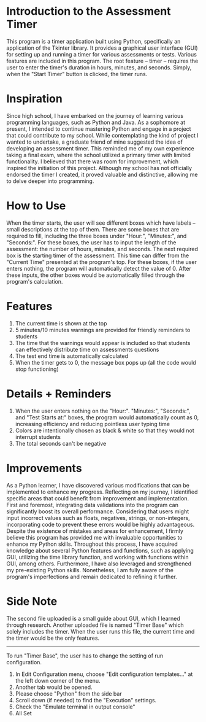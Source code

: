 # Introduction to the Assessment Timer
This program is a timer application built using Python, specifically an application of the Tkinter library. It provides a graphical user interface (GUI) for setting up and running a timer for various assessments or tests. Various features are included in this program. The root feature – timer – requires the user to enter the timer's duration in hours, minutes, and seconds. Simply, when the "Start Timer" button is clicked, the timer runs. 

# Inspiration
Since high school, I have embarked on the journey of learning various programming languages, such as Python and Java. As a sophomore at present, I intended to continue mastering Python and engage in a project that could contribute to my school. While contemplating the kind of project I wanted to undertake, a graduate friend of mine suggested the idea of developing an assessment timer. This reminded me of my own experience taking a final exam, where the school utilized a primary timer with limited functionality. I believed that there was room for improvement, which inspired the initiation of this project. Although my school has not officially endorsed the timer I created, it proved valuable and distinctive, allowing me to delve deeper into programming.
 

# How to Use
When the timer starts, the user will see different boxes which have labels – small descriptions at the top of them. There are some boxes that are required to fill, including the three boxes under "Hour:", "Minutes:", and "Seconds:". For these boxes, the user has to input the length of the assessment: the number of hours, minutes, and seconds. The next required box is the starting timer of the assessment. This time can differ from the "Current Time" presented at the program's top. For these boxes, if the user enters nothing, the program will automatically detect the value of 0. After these inputs, the other boxes would be automatically filled through the program's calculation. 

# Features
1. The current time is shown at the top
2. 5 minutes/10 minutes warnings are provided for friendly reminders to students
3. The time that the warnings would appear is included so that students can effectively distribute time on assessments questions
4. The test end time is automatically calculated
5. When the timer gets to 0, the message box pops up (all the code would stop functioning)

# Details + Reminders 
1. When the user enters nothing on the "Hour:". "Minutes:", "Seconds:", and "Test Starts at:" boxes, the program would automatically count as 0, increasing efficiency and reducing pointless user typing time
2. Colors are intentionally chosen as black & white so that they would not interrupt students
3. The total seconds can't be negative

# Improvements 
As a Python learner, I have discovered various modifications that can be implemented to enhance my progress. Reflecting on my journey, I identified specific areas that could benefit from improvement and implementation. First and foremost, integrating data validations into the program can significantly boost its overall performance. Considering that users might input incorrect values such as floats, negatives, strings, or non-integers, incorporating code to prevent these errors would be highly advantageous. Despite the existence of mistakes and areas for enhancement, I firmly believe this program has provided me with invaluable opportunities to enhance my Python skills. Throughout this process, I have acquired knowledge about several Python features and functions, such as applying GUI, utilizing the time library function, and working with functions within GUI, among others. Furthermore, I have also leveraged and strengthened my pre-existing Python skills. Nonetheless, I am fully aware of the program's imperfections and remain dedicated to refining it further.

# Side Note
The second file uploaded is a small guide about GUI, which I learned through research. Another uploaded file is named "Timer Base" which solely includes the timer. When the user runs this file, the current time and the timer would be the only features. 
***
To run "Timer Base", the user has to change the setting of run configuration. 
1. In Edit Configuration menu,  choose "Edit configuration templates..." at the left down corner of the menu.
2. Another tab would be opened.
3. Please choose "Python" from the side bar
4. Scroll down (if needed) to find the "Execution" settings.
5. Check the "Emulate terminal in output console"
6. All Set 




